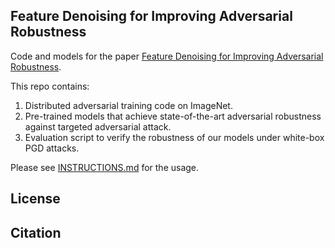 
## Feature Denoising for Improving Adversarial Robustness

Code and models for the paper [Feature Denoising for Improving Adversarial Robustness](https://arxiv.org/abs/1812.03411).

This repo contains:

1. Distributed adversarial training code on ImageNet.
2. Pre-trained models that achieve state-of-the-art adversarial robustness against targeted adversarial attack.
3. Evaluation script to verify the robustness of our models under white-box PGD attacks.

Please see [INSTRUCTIONS.md](INSTRUCTIONS.md) for the usage.

## License

## Citation

